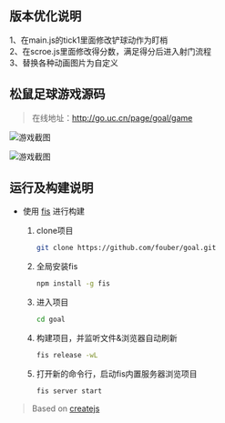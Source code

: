 ## 版本优化说明
1、在main.js的tick1里面修改铲球动作为盯梢<br>
2、在scroe.js里面修改得分数，满足得分后进入射门流程<br>
3、替换各种动画图片为自定义<br>

## 松鼠足球游戏源码

> 在线地址：http://go.uc.cn/page/goal/game

![游戏截图](http://ww4.sinaimg.cn/large/6767ed9agw1eh21ndntjhj208s0i2dgh.jpg)

![游戏截图](http://ww4.sinaimg.cn/large/6767ed9agw1eh21wpj1asj208s0frwez.jpg)

## 运行及构建说明

* 使用 [fis](http://fis.baidu.com) 进行构建
    1. clone项目
    
        ```bash
        git clone https://github.com/fouber/goal.git
        ```
    
    1. 全局安装fis
    
        ```bash
        npm install -g fis
        ```
    
    1. 进入项目
    
        ```bash
        cd goal
        ```
    1. 构建项目，并监听文件&浏览器自动刷新
    
        ```bash
        fis release -wL
        ```
    
    1. 打开新的命令行，启动fis内置服务器浏览项目
    
        ```bash
        fis server start
        ```

> Based on [createjs](http://createjs.com/)
